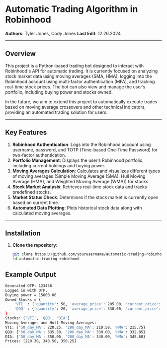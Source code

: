 # **Automatic Trading Algorithm in Robinhood**

**Authors**: Tyler Jones, Cody Jones
**Last Edit**: 12.26.2024  

---

## **Overview**

This project is a Python-based trading bot designed to interact with Robinhood's API for automatic trading. It is currently focused on analyzing stock market data using moving averages (SMA, HMA), logging into the Robinhood account using multi-factor authentication (MFA), and tracking real-time stock prices. The bot can also view and manage the user’s portfolio, including buying power and stocks owned.

In the future, we aim to extend this project to automatically execute trades based on moving average crossovers and other technical indicators, providing an automated trading solution for users.

---

## **Key Features**

1. **Robinhood Authentication**: Logs into the Robinhood account using username, password, and TOTP (Time-based One-Time Password) for two-factor authentication.
2. **Portfolio Management**: Displays the user’s Robinhood portfolio, including current holdings and buying power.
3. **Moving Averages Calculation**: Calculates and visualizes different types of moving averages (Simple Moving Average (SMA), Hull Moving Average (HMA), and Weighted Moving Average (WMA)) for stocks.
4. **Stock Market Analysis**: Retrieves real-time stock data and tracks predefined stocks.
5. **Market Status Check**: Determines if the stock market is currently open based on current time.
6. **Automated Data Plotting**: Plots historical stock data along with calculated moving averages.

---

## **Installation**

1. **Clone the repository**:

   ```bash
   git clone https://github.com/yourusername/automatic-trading-robinhood.git
   cd automatic-trading-robinhood

## **Example Output**
```bash
Generated OTP: 123456
Logged in with OTP.
Buying power = 15000.00
Owned Stocks = {
    'VTI' : {'quantity': 50, 'average_price': 205.00, 'current_price': 220.00},
    'QQQ' : {'quantity': 20, 'average_price': 330.00, 'current_price': 340.00}
}
Stocks: ['VTI', 'QQQ', 'DIA']
Moving Averages and Hull Moving Averages: 
VTI: {'50_day_MA': 220.25, '200_day_MA': 210.50, 'HMA': 215.75}
QQQ: {'50_day_MA': 335.50, '200_day_MA': 330.00, 'HMA': 332.85}
DIA: {'50_day_MA': 350.00, '200_day_MA': 340.00, 'HMA': 345.60}
Prices: [220.30, 340.50, 350.25]
